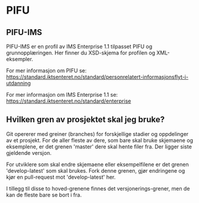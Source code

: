 # PIFU 

## PIFU-IMS
PIFU-IMS er en profil av IMS Enterprise 1.1 tilpasset PIFU og grunnopplæringen. Her finner du XSD-skjema for profilen og XML-eksempler.

For mer informasjon om PIFU se: 
https://standard.iktsenteret.no/standard/personrelatert-informasjonsflyt-i-utdanning

For mer informasjon om IMS Enterprise 1.1 se:
https://standard.iktsenteret.no/standard/enterprise


## Hvilken gren av prosjektet skal jeg bruke?
Git opererer med greiner (branches) for forskjellige stadier og oppdelinger av et prosjekt. For de aller fleste av dere, 
som bare skal bruke skjemaene og eksemplene, er det grenen 'master' dere skal hente filer fra. Der ligger siste 
gjeldende versjon.

For utviklere som skal endre skjemaene eller eksempelfilene er det grenen 'develop-latest' som skal brukes. Fork denne
grenen, gjør endringene og kjør en pull-request mot 'develop-latest' her.

I tillegg til disse to hoved-grenene finnes det versjonerings-grener, men de kan de fleste bare se bort i fra.

